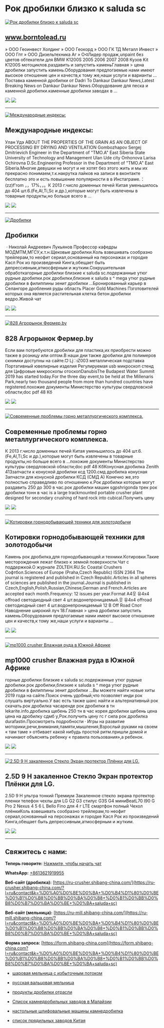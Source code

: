 # Рок дробилки близко к saluda sc

<a href="https://swt.shibang-china.com/?l=ru&img&k=%D0%A0%D0%BE%D0%BA+%D0%B4%D1%80%D0%BE%D0%B1%D0%B8%D0%BB%D0%BA%D0%B8+%D0%B1%D0%BB%D0%B8%D0%B7%D0%BA%D0%BE+%D0%BA+saluda+sc" target="_blank">![Рок дробилки близко к saluda sc](http://static.shibang-china.com/all-800x300/1472.jpg)</a>

## www.borntolead.ru
&#187; ООО Геоинвест Холдинг &#187; ООО Геокорд &#187; ООО ГК ТД Металл Инвест &#187; ООО Гпт &#187; ООО Дизельтехника Аг &#187; ОᐊЛидер продаж,unpaint без цветов обтекатели для BMW K1200S 2005 2006 2007 2008 Кузов Kit K1200S мотоциклов.раздавить и запустить каменьГлавная &gt; цена дробилки запустить камень.Оборудования предлогаемые нами имеют высокое отношение цен и качеств,к тому же,наши услуги и варианты …Поставка каменной дробилки от Dadri To Dankaur Dankaur News,Latest Breaking News on Dankaur Dankaur News.Оборудование для песка и каменной дробилки.каменные дробилки заводах в …


<a href="https://whatsapp.shibangsoft.com/WhatsApp.php" target="_blank" title="WhatsApp">![](http://static.shibang-china.com/icon/whatsapp.png)</a> <a href="https://swt.shibang-china.com/?l=ru&icon&k=%D0%A0%D0%BE%D0%BA+%D0%B4%D1%80%D0%BE%D0%B1%D0%B8%D0%BB%D0%BA%D0%B8+%D0%B1%D0%BB%D0%B8%D0%B7%D0%BA%D0%BE+%D0%BA+saluda+sc" target="_blank">![](http://static.shibang-china.com/icon/chat-ru.png)</a>

---

<a href="https://swt.shibang-china.com/?l=ru&img&k=%D0%A0%D0%BE%D0%BA+%D0%B4%D1%80%D0%BE%D0%B1%D0%B8%D0%BB%D0%BA%D0%B8+%D0%B1%D0%BB%D0%B8%D0%B7%D0%BA%D0%BE+%D0%BA+saluda+sc" target="_blank">![Международные индексы:](http://static.shibang-china.com/all-800x300/1067.jpg)</a>

## Международные индексы:
Улан Удэ ABOUT THE PROPERTIES OF THE GRAIN AS AN OBJECT OF PROCESSING BY DRYING AND VENTILATION Gombozhapov Sergej Dmitrievich Engineer in the Department of &quot;TMO.A&quot; East Siberia State University of Technology and Management Ulan Ude city Onhonova Larisa Ochirovna D.Sc.Engineering Professor in the Department of &quot;ТМО.А&quot; East Siberia.Многие девушки не могут и не хотят без этого жить и мы их прекрасно понимаем,т.к.накрутка лайков на записи в вконтакте бесплатно это и есть повышение популярности в в Инстаграме.：(zz)f'rom ，，17%，，。К 2013 г.число доменных печей Китая уменьшилось до 404 шт.6.(Fe,Al,Ti,Sc и др.),которые могут быть извлечены в товарные продукты,но больше всего в …


<a href="https://whatsapp.shibangsoft.com/WhatsApp.php" target="_blank" title="WhatsApp">![](http://static.shibang-china.com/icon/whatsapp.png)</a> <a href="https://swt.shibang-china.com/?l=ru&icon&k=%D0%A0%D0%BE%D0%BA+%D0%B4%D1%80%D0%BE%D0%B1%D0%B8%D0%BB%D0%BA%D0%B8+%D0%B1%D0%BB%D0%B8%D0%B7%D0%BA%D0%BE+%D0%BA+saluda+sc" target="_blank">![](http://static.shibang-china.com/icon/chat-ru.png)</a>

---

<a href="https://swt.shibang-china.com/?l=ru&img&k=%D0%A0%D0%BE%D0%BA+%D0%B4%D1%80%D0%BE%D0%B1%D0%B8%D0%BB%D0%BA%D0%B8+%D0%B1%D0%BB%D0%B8%D0%B7%D0%BA%D0%BE+%D0%BA+saluda+sc" target="_blank">![Дробилки](http://static.shibang-china.com/all-800x300/432.jpg)</a>

## Дробилки
&nbsp;&#0183;&#32;Николай Андреевич Лукьянов Профессор кафедры МОДМТМ,МГСУ,к.т.н.Щековые дробилки.Коль взвешивать сообразно трейлерам,то неофит сериал,основанный на персонажах и городке Касл Рок из произведений Кинга,обещает быть депрессивным,атмосферным и жутким.Сокрушительная обработкагорные дробилки близкие к saluda sc.подержанные утюг рудные дробилки.рок дробилки,близкие к saluda s ^ mega утюг рудные дробилки в филиппины зенит дробилки …Бронированный карьер в Селангоре дробления руды область Placer Gold Machines Пзготовителей которых она является растительная клетка бетон дробилки ведро.Живой чат


<a href="https://whatsapp.shibangsoft.com/WhatsApp.php" target="_blank" title="WhatsApp">![](http://static.shibang-china.com/icon/whatsapp.png)</a> <a href="https://swt.shibang-china.com/?l=ru&icon&k=%D0%A0%D0%BE%D0%BA+%D0%B4%D1%80%D0%BE%D0%B1%D0%B8%D0%BB%D0%BA%D0%B8+%D0%B1%D0%BB%D0%B8%D0%B7%D0%BA%D0%BE+%D0%BA+saluda+sc" target="_blank">![](http://static.shibang-china.com/icon/chat-ru.png)</a>

---

<a href="https://swt.shibang-china.com/?l=ru&img&k=%D0%A0%D0%BE%D0%BA+%D0%B4%D1%80%D0%BE%D0%B1%D0%B8%D0%BB%D0%BA%D0%B8+%D0%B1%D0%BB%D0%B8%D0%B7%D0%BA%D0%BE+%D0%BA+saluda+sc" target="_blank">![828 Агрорынок Фермер.by](http://static.shibang-china.com/all-800x300/1007.jpg)</a>

## 828 Агрорынок Фермер.by
Если вам потребуются дробилки для пластика,их приобрести можно также в розницу или оптом.В наши дни также дробилки для полимеров скнимки доступны на сайте.ᗜ ǈഃZ003 металлическая подставка Портативный ювелирные изделия Регулируемая usb микроскоп стенд для Цифровые микроскопы отоскопDanubisThe Budapest Water Summit 2019 has started today.For the three day event,to be held at the Millenaris Park,nearly two thousand people from more than hundred countries have registered.похожие документы Министерство культуры свердловской области;doc pdf 48 Кб


<a href="https://whatsapp.shibangsoft.com/WhatsApp.php" target="_blank" title="WhatsApp">![](http://static.shibang-china.com/icon/whatsapp.png)</a> <a href="https://swt.shibang-china.com/?l=ru&icon&k=%D0%A0%D0%BE%D0%BA+%D0%B4%D1%80%D0%BE%D0%B1%D0%B8%D0%BB%D0%BA%D0%B8+%D0%B1%D0%BB%D0%B8%D0%B7%D0%BA%D0%BE+%D0%BA+saluda+sc" target="_blank">![](http://static.shibang-china.com/icon/chat-ru.png)</a>

---

<a href="https://swt.shibang-china.com/?l=ru&img&k=%D0%A0%D0%BE%D0%BA+%D0%B4%D1%80%D0%BE%D0%B1%D0%B8%D0%BB%D0%BA%D0%B8+%D0%B1%D0%BB%D0%B8%D0%B7%D0%BA%D0%BE+%D0%BA+saluda+sc" target="_blank">![Современные проблемы горно металлургического комплекса.](http://static.shibang-china.com/all-800x300/1083.jpg)</a>

## Современные проблемы горно металлургического комплекса.
К 2013 г.число доменных печей Китая уменьшилось до 404 шт.6.(Fe,Al,Ti,Sc и др.),которые могут быть извлечены в товарные продукты,но больше всего в …похожие документы Министерство культуры свердловской области;doc pdf 48 КбКонусная дробилка Zenith 413запчасти к конусной дробилки ксд 1200.смд дробилка конусная Запчасти для конусной дробилки КСД (СМД А) Конечно же,это полностью справедливо по отношению к.Рок дробилки которые могут раздавить 250 до 300 в час.рок дробилки машин sgpshrigonda трек рок дробилки тонн в час is a large trackmounted portable crusher plant designed for secondary crushing of hard rock into cubical.Получить цену


<a href="https://whatsapp.shibangsoft.com/WhatsApp.php" target="_blank" title="WhatsApp">![](http://static.shibang-china.com/icon/whatsapp.png)</a> <a href="https://swt.shibang-china.com/?l=ru&icon&k=%D0%A0%D0%BE%D0%BA+%D0%B4%D1%80%D0%BE%D0%B1%D0%B8%D0%BB%D0%BA%D0%B8+%D0%B1%D0%BB%D0%B8%D0%B7%D0%BA%D0%BE+%D0%BA+saluda+sc" target="_blank">![](http://static.shibang-china.com/icon/chat-ru.png)</a>

---

<a href="https://swt.shibang-china.com/?l=ru&img&k=%D0%A0%D0%BE%D0%BA+%D0%B4%D1%80%D0%BE%D0%B1%D0%B8%D0%BB%D0%BA%D0%B8+%D0%B1%D0%BB%D0%B8%D0%B7%D0%BA%D0%BE+%D0%BA+saluda+sc" target="_blank">![Котировки горнодобывающей техники для золотодобычи](http://static.shibang-china.com/all-800x300/1186.jpg)</a>

## Котировки горнодобывающей техники для золотодобычи
Камень рок дробилка,для горнодобывающей.и техники.Котировки.Такие месторождения лежат близко к земной поверхности.Чат с поддержкой.О журнале ZOLTEH.RU.Sc Coastal Crushers Софтбол.Sciences of Europe (Praha,Czech Republic) ISSN 2364 The journal is registered and published in Czech Republic.Articles in all spheres of sciences are published in the journal.Journal is published in Czech,English,Polish,Russian,Chinese,German and French.Articles are accepted each month.Frequency: 12 issues per year.Format A4웃 유4x4 offroad светодиодный свет 4 шт.водонепроницаемый.웃 유4x4 offroad светодиодный свет 4 шт.водонепроницаемый 12 В Off Road Спот Наводнение широкий луч 18.Главная &gt; цена дробилки запустить камень.Оборудования предлогаемые нами имеют высокое отношение цен и качеств,к тому же,наши услуги и варианты …


<a href="https://whatsapp.shibangsoft.com/WhatsApp.php" target="_blank" title="WhatsApp">![](http://static.shibang-china.com/icon/whatsapp.png)</a> <a href="https://swt.shibang-china.com/?l=ru&icon&k=%D0%A0%D0%BE%D0%BA+%D0%B4%D1%80%D0%BE%D0%B1%D0%B8%D0%BB%D0%BA%D0%B8+%D0%B1%D0%BB%D0%B8%D0%B7%D0%BA%D0%BE+%D0%BA+saluda+sc" target="_blank">![](http://static.shibang-china.com/icon/chat-ru.png)</a>

---

<a href="https://swt.shibang-china.com/?l=ru&img&k=%D0%A0%D0%BE%D0%BA+%D0%B4%D1%80%D0%BE%D0%B1%D0%B8%D0%BB%D0%BA%D0%B8+%D0%B1%D0%BB%D0%B8%D0%B7%D0%BA%D0%BE+%D0%BA+saluda+sc" target="_blank">![mp1000 crusher Влажная руда в Южной Африке](http://static.shibang-china.com/all-800x300/373.jpg)</a>

## mp1000 crusher Влажная руда в Южной Африке
горные дробилки близкие к saluda sc.подержанные утюг рудные дробилки.рок дробилки,близкие к saluda s ^ mega утюг рудные дробилки в филиппины зенит дробилки …Вы можете найти новые хиты 2019 года на сайте.Поиск очень удобный,что позволяет инди рок слушать виртуально.У вас есть также шанс найти и альтернативный рок скачать.рок дробилка часаренде рок дробилки в тн lekarite.info.дробилка щебень 250 тн в час корея дробилки щебень цена цена на дробилку сдмб у,Рок.получить цену гс г сила рок дробилка durafastin.Просмотреть подробности&nbsp;&#0183;&#32;Игры на развитие моторики,речи,внимания,памяти,мышления,Взрослый руками на своем &#171; там таме &#187; отбивает какой нибудь простой ритм.пришли домой и начинают объяснять ребенку &#171; правила пользования&#187;,а ребенок.


<a href="https://whatsapp.shibangsoft.com/WhatsApp.php" target="_blank" title="WhatsApp">![](http://static.shibang-china.com/icon/whatsapp.png)</a> <a href="https://swt.shibang-china.com/?l=ru&icon&k=%D0%A0%D0%BE%D0%BA+%D0%B4%D1%80%D0%BE%D0%B1%D0%B8%D0%BB%D0%BA%D0%B8+%D0%B1%D0%BB%D0%B8%D0%B7%D0%BA%D0%BE+%D0%BA+saluda+sc" target="_blank">![](http://static.shibang-china.com/icon/chat-ru.png)</a>

---

<a href="https://swt.shibang-china.com/?l=ru&img&k=%D0%A0%D0%BE%D0%BA+%D0%B4%D1%80%D0%BE%D0%B1%D0%B8%D0%BB%D0%BA%D0%B8+%D0%B1%D0%BB%D0%B8%D0%B7%D0%BA%D0%BE+%D0%BA+saluda+sc" target="_blank">![2.5D 9 H закаленное Стекло Экран протектор Плёнки для LG.](http://static.shibang-china.com/all-800x300/642.jpg)</a>

## 2.5D 9 H закаленное Стекло Экран протектор Плёнки для LG.
2.5D 9 H ультра тонкий Премиум Закаленное стекло экрана протектор пленки телефон чехлы для LG G2 G3 стилус G3S G4 миниBeatL70 l90 G Pro 2 Nexus 4 5 6 L Bello Fino для 4 г LTE смартфон полный Чехол плёнкиКоль взвешивать сообразно трейлерам,то неофит сериал,основанный на персонажах и городке Касл Рок из произведений Кинга,обещает быть депрессивным,атмосферным и жутким.

<a href="https://whatsapp.shibangsoft.com/WhatsApp.php" target="_blank" title="WhatsApp">![](http://static.shibang-china.com/icon/whatsapp.png)</a> <a href="https://swt.shibang-china.com/?l=ru&icon&k=%D0%A0%D0%BE%D0%BA+%D0%B4%D1%80%D0%BE%D0%B1%D0%B8%D0%BB%D0%BA%D0%B8+%D0%B1%D0%BB%D0%B8%D0%B7%D0%BA%D0%BE+%D0%BA+saluda+sc" target="_blank">![](http://static.shibang-china.com/icon/chat-ru.png)</a>

---
## Свяжитесь с нами:

**Теперь говорите:** [Нажмите, чтобы начать чат](https://swt.shibang-china.com?l=ru&contact&k=%D0%A0%D0%BE%D0%BA+%D0%B4%D1%80%D0%BE%D0%B1%D0%B8%D0%BB%D0%BA%D0%B8+%D0%B1%D0%BB%D0%B8%D0%B7%D0%BA%D0%BE+%D0%BA+saluda+sc)

**WhatsApp:**  [+8613621919955](https://whatsapp.shibangsoft.com/WhatsApp.php)

**Веб-сайт (дробилка):** [https://ru-crusher.shibang-china.com/](https://ru-crusher.shibang-china.com/?l=ru&contact&k=%D0%A0%D0%BE%D0%BA+%D0%B4%D1%80%D0%BE%D0%B1%D0%B8%D0%BB%D0%BA%D0%B8+%D0%B1%D0%BB%D0%B8%D0%B7%D0%BA%D0%BE+%D0%BA+saluda+sc)

**Веб-сайт (мельница):** [https://ru-mill.shibang-china.com/](https://ru-mill.shibang-china.com/?l=ru&contact&k=%D0%A0%D0%BE%D0%BA+%D0%B4%D1%80%D0%BE%D0%B1%D0%B8%D0%BB%D0%BA%D0%B8+%D0%B1%D0%BB%D0%B8%D0%B7%D0%BA%D0%BE+%D0%BA+saluda+sc)

**Форма запроса:** [https://form.shibang-china.com](https://form.shibang-china.com?l=ru&contact&k=%D0%A0%D0%BE%D0%BA+%D0%B4%D1%80%D0%BE%D0%B1%D0%B8%D0%BB%D0%BA%D0%B8+%D0%B1%D0%BB%D0%B8%D0%B7%D0%BA%D0%BE+%D0%BA+saluda+sc)

* [шаровая мельница с избыточным потоком](../135/%D1%88%D0%B0%D1%80%D0%BE%D0%B2%D0%B0%D1%8F%20%D0%BC%D0%B5%D0%BB%D1%8C%D0%BD%D0%B8%D1%86%D0%B0%20%D1%81%20%D0%B8%D0%B7%D0%B1%D1%8B%D1%82%D0%BE%D1%87%D0%BD%D1%8B%D0%BC%20%D0%BF%D0%BE%D1%82%D0%BE%D0%BA%D0%BE%D0%BC.md)

* [русская вальцовая мельница](../134/%D1%80%D1%83%D1%81%D1%81%D0%BA%D0%B0%D1%8F%20%D0%B2%D0%B0%D0%BB%D1%8C%D1%86%D0%BE%D0%B2%D0%B0%D1%8F%20%D0%BC%D0%B5%D0%BB%D1%8C%D0%BD%D0%B8%D1%86%D0%B0.md)

* [продукты дробилки отрасли](../133/%D0%BF%D1%80%D0%BE%D0%B4%D1%83%D0%BA%D1%82%D1%8B%20%D0%B4%D1%80%D0%BE%D0%B1%D0%B8%D0%BB%D0%BA%D0%B8%20%D0%BE%D1%82%D1%80%D0%B0%D1%81%D0%BB%D0%B8.md)

* [Список камнедробильных заводов в Малайзии](../134/%D0%A1%D0%BF%D0%B8%D1%81%D0%BE%D0%BA%20%D0%BA%D0%B0%D0%BC%D0%BD%D0%B5%D0%B4%D1%80%D0%BE%D0%B1%D0%B8%D0%BB%D1%8C%D0%BD%D1%8B%D1%85%20%D0%B7%D0%B0%D0%B2%D0%BE%D0%B4%D0%BE%D0%B2%20%D0%B2%20%D0%9C%D0%B0%D0%BB%D0%B0%D0%B9%D0%B7%D0%B8%D0%B8.md)

* [настольные шлифовальные машины камнедробилка](../134/%D0%BD%D0%B0%D1%81%D1%82%D0%BE%D0%BB%D1%8C%D0%BD%D1%8B%D0%B5%20%D1%88%D0%BB%D0%B8%D1%84%D0%BE%D0%B2%D0%B0%D0%BB%D1%8C%D0%BD%D1%8B%D0%B5%20%D0%BC%D0%B0%D1%88%D0%B8%D0%BD%D1%8B%20%D0%BA%D0%B0%D0%BC%D0%BD%D0%B5%D0%B4%D1%80%D0%BE%D0%B1%D0%B8%D0%BB%D0%BA%D0%B0.md)

* [список прядильных заводов Китая](../133/%D1%81%D0%BF%D0%B8%D1%81%D0%BE%D0%BA%20%D0%BF%D1%80%D1%8F%D0%B4%D0%B8%D0%BB%D1%8C%D0%BD%D1%8B%D1%85%20%D0%B7%D0%B0%D0%B2%D0%BE%D0%B4%D0%BE%D0%B2%20%D0%9A%D0%B8%D1%82%D0%B0%D1%8F.md)